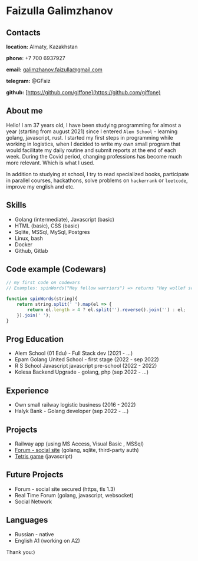 # Faizulla Galimzhanov

## Contacts

**location:** Almaty, Kazakhstan

**phone**: +7 700 6937927

**email:** galimzhanov.faizulla@gmail.com

**telegram:** @GFaiz

**github:** [https://github.com/giffone](https://github.com/giffone)

## About me
Hello! I am 37 years old, I have been studying programming for almost a year (starting from august 2021) since I entered `Alem School` - learning golang, javascript, rust.
I started my first steps in programming while working in logistics, when I decided to write my own small program that would facilitate my daily routine and submit reports at the end of each week. During the Covid period, changing professions has become much more relevant. Which is what I used.

In addition to studying at school, I try to read specialized books, participate in parallel courses, hackathons, solve problems on `hackerrank` or `leetcode`, improve my english and etc.

## Skills
- Golang (intermediate), Javascript (basic)
- HTML (basic), CSS (basic)
- Sqlite, MSSql, MySql, Postgres
- Linux, bash
- Docker
- Github, Gitlab

## Code example (Codewars)
```js
// my first code on codewars
// Examples: spinWords("Hey fellow warriors") => returns "Hey wollef sroirraw"

function spinWords(string){
    return string.split(' ').map(el => {
        return el.length > 4 ? el.split('').reverse().join('') : el;
    }).join(' ');
}
```

## Prog Education
* Alem School (01 Edu) - Full Stack dev (2021 - ...)
* Epam Golang United School - first stage (2022 - sep 2022)
* R S School Javascript javascript pre-school (2022 - 2022)
* Kolesa Backend Upgrade - golang, php (sep 2022 - ...)

## Experience
* Own small railway logistic business (2016 - 2022)
* Halyk Bank - Golang developer (sep 2022 - ...)

## Projects
* Railway app (using MS Access, Visual Basic , MSSql)
* [Forum - social site](https://github.com/giffone/forum-authentication) (golang, sqlite, third-party auth)
* [Tetris game](https://github.com/giffone/make-your-game) (javascript)

## Future Projects
* Forum - social site secured (https, tls 1.3)
* Real Time Forum (golang, javascript, websocket)
* Social Network

## Languages
* Russian - native
* English A1 (working on A2)



Thank you:)
